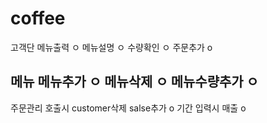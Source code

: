 # coffee
고객단
메뉴출력 ㅇ
메뉴설명 ㅇ
수량확인 ㅇ
주문추가 o

메뉴
메뉴추가 ㅇ
메뉴삭제 ㅇ
메뉴수량추가 ㅇ
--
주문관리
호출시 customer삭제 salse추가  o
기간 입력시 매출 o

